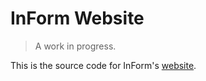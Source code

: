 # InForm Website

> A work in progress.

This is the source code for InForm's [website](http://mguida22.github.io/sensor-shirt/).

